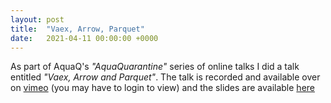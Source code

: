 ```yaml
---
layout: post
title:  "Vaex, Arrow, Parquet"
date:   2021-04-11 00:00:00 +0000
---
```


As part of AquaQ's _"AquaQuarantine"_ series of online talks I did a talk entitled _"Vaex, Arrow and Parquet"_.  The talk is recorded and available over on [vimeo](https://vimeo.com/535765530) (you may have to login to view) and the slides are available [here](/assets/2021/04/vaex-arrow-parquet.pdf)
